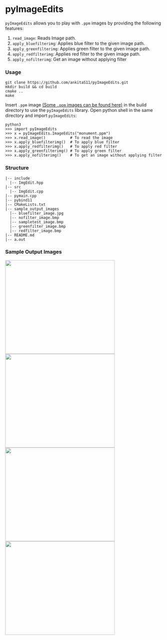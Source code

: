 # pyImageEdits

```pyImageEdits``` allows you to play with `.ppm` images by providing the following features:
1. ```read_image```: Reads Image path.
2. ```apply_bluefilterimg```: Applies blue filter to the given image path.
3. `apply_greenfilterimg`: Applies green filter to  the given image path.
4. ```apply_redfilterimg```: Applies red filter to the given image path.
5. `apply_nofilterimg`: Get an image without applying filter
### Usage 
``` 
git clone https://github.com/ankitaS11/pyImageEdits.git
mkdir build && cd build
cmake ..
make
```
Insert `.ppm` image [(Some `.ppm` images can be found here)](https://github.com/ferrabacus/p3images) in the build directory to use the `pyImageEdits` library.
Open python shell in the same directory and import `pyImageEdits`:
```
python3
>>> import pyImageEdits
>>> x = pyImageEdits.ImageEdits("monument.ppm")
>>> x.read_image()           # To read the image
>>> x.apply_bluefilterimg()  # To apply blue filter
>>> x.apply_redfilterimg()   # To apply red filter
>>> x.apply_greenfilterimg() # To apply green filter
>>> x.apply_nofilterimg()    # To get an image without applying filter
```
### Structure
```
|-- include
  |-- ImgEdit.hpp
|-- src
  |-- ImgEdit.cpp
|-- pymain.cpp
|-- pybind11
|-- CMakeLists.txt
|-- sample_output_images
  |-- bluefilter_image.jpg
  |-- nofilter_image.bmp
  |-- sampletest_image.bmp
  |-- greenfilter_image.bmp
  |-- redfilter_image.bmp
|-- README.md
|-- a.out
```
### Sample Output Images 
<p align = "center">
<img align="left" width="350" height="300" src="https://raw.githubusercontent.com/ankitaS11/pyImageEdits/main/sample_output_images/sampletest_image.bmp?token=AQKDYACJPWVYUJZYOLJECJDBPE4KG">
<img align="left" width="350" height="300" src="https://github.com/ankitaS11/pyImageEdits/blob/main/sample_output_images/bluefilter_image.jpg">
<img align="left" width="350" height="300" src="https://raw.githubusercontent.com/ankitaS11/pyImageEdits/main/sample_output_images/redfilter_image.bmp">
<img align="left" width="350" height="300" src="https://raw.githubusercontent.com/ankitaS11/pyImageEdits/main/sample_output_images/greenfilter_image.bmp">
</p>
